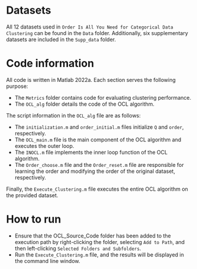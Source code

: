 # Datasets
All 12 datasets used in `Order Is All You Need for Categorical Data Clustering` can be found in  the `Data` folder.  Additionally, six supplementary datasets are included in the `Supp_data` folder.

# Code information

All code is written in Matlab 2022a. Each section serves the following purpose:

- The `Metrics` folder contains code for evaluating clustering performance.
- The `OCL_alg` folder details the code of the OCL algorithm.

The script information in the `OCL_alg` file are as follows:
- The `initialization.m` and `order_initial.m` files initialize `Q` and `order`, respectively.
- The `OCL_main.m` file is the main component of the OCL algorithm and executes the outer loop.
- The `INOCL.m` file implements the inner loop function of the OCL algorithm.
- The `Order_choose.m` file and the `Order_reset.m` file are responsible for learning the order and modifying the order of the original dataset, respectively.

Finally, the `Execute_Clustering.m` file executes the entire OCL algorithm on the provided dataset.

# How to run
 - Ensure that the OCL_Source_Code folder has been added to the execution path by right-clicking the folder, selecting `Add to Path`, and then left-clicking `Selected Folders and Subfolders`.
 - Run the `Execute_Clustering.m` file, and the results will be displayed in the command line window.
